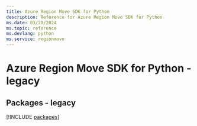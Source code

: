 ```yaml
---
title: Azure Region Move SDK for Python
description: Reference for Azure Region Move SDK for Python
ms.date: 03/20/2024
ms.topic: reference
ms.devlang: python
ms.service: regionmove
---
```

# Azure Region Move SDK for Python - legacy
## Packages - legacy
[!INCLUDE [packages](region-move-index.md)]